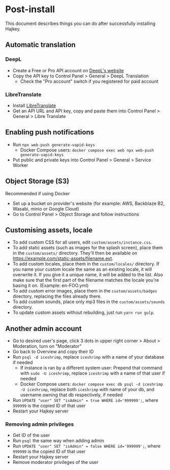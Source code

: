 # Post-install

This document describes things you can do after successfully installing Hajkey.

## Automatic translation

### DeepL

- Create a Free or Pro API account on [DeepL's website](https://www.deepl.com/pro#developer)
- Copy the API key to Control Panel > General > DeepL Translation
  - Check the "Pro account" switch if you registered for paid account

### LibreTranslate

- Install [LibreTranslate](https://libretranslate.com/)
- Get an API URL and API key, copy and paste them into Control Panel > General > Libre Translate

## Enabling push notifications

- Run `npx web-push generate-vapid-keys`
  - Docker Compose users: `docker compose exec web npx web-push generate-vapid-keys`
- Put public and private keys into Control Panel > General > Service Worker

## Object Storage (S3)

Recommended if using Docker
- Set up a bucket on provider's website (for example: AWS, Backblaze B2, Wasabi, minio or Google Cloud)
- Go to Control Panel > Object Storage and follow instructions

## Customising assets, locale

- To add custom CSS for all users, edit `custom/assets/instance.css`.
- To add static assets (such as images for the splash screen), place them in the `custom/assets/` directory.  They'll then be available on https://example.com/static-assets/filename.ext.
- To add custom locales, place them in the `custom/locales/` directory. If you name your custom locale the same as an existing locale, it will overwrite it. If you give it a unique name, it will be added to the list. Also make sure that the first part of the filename matches the locale you're basing it on. (Example: en-FOO.yml)
- To add custom error images, place them in the `custom/assets/badges` directory, replacing the files already there.
- To add custom sounds, place only mp3 files in the `custom/assets/sounds` directory.
- To update custom assets without rebuilding, just run `yarn run gulp`.

## Another admin account

- Go to desired user's page, click 3 dots in upper right corner > About > Moderation, turn on "Moderator"
- Go back to Overview and copy their ID
- Run `psql -d iceshrimp`, replace `iceshrimp` with a name of your database if needed
  - If instance is ran by a different system user: Prepend that command with `sudo -U iceshrimp`, replace `iceshrimp` with a name of that user if needed
  - Docker Compose users: `docker compose exec db psql -d iceshrimp -U iceshrimp`, replace both `iceshrimp` with name of your db, and username owning that db respectively, if needed
- Run `UPDATE "user" SET "isAdmin" = true WHERE id='999999';`, where `999999` is the copied ID of that user
- Restart your Hajkey server

### Removing admin privileges
- Get ID of the user
- Run `psql` the same way when adding admin
- Run `UPDATE "user" SET "isAdmin" = false WHERE id='999999';`, where `999999` is the copied ID of that user
- Restart your Hajkey server
- Remove moderator privileges of the user
